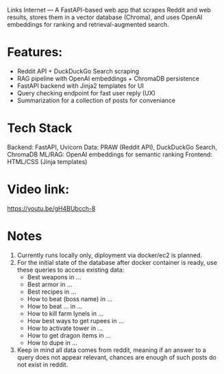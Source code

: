 Links Internet — A FastAPI-based web app that scrapes Reddit and web results, stores them in a vector database (Chroma), and uses OpenAI embeddings for ranking and retrieval-augmented search.

# Features:
- Reddit API + DuckDuckGo Search scraping
- RAG pipeline with OpenAI embeddings + ChromaDB persistence
- FastAPI backend with Jinja2 templates for UI
- Query checking endpoint for fast user reply (UX)
- Summarization for a collection of posts for conveniance

# Tech Stack
Backend: FastAPI, Uvicorn
Data: PRAW (Reddit API), DuckDuckGo Search, ChromaDB
ML/RAG: OpenAI embeddings for semantic ranking
Frontend: HTML/CSS (Jinja templates)

# Video link: 
https://youtu.be/gH4BUbcch-8

# Notes
1) Currently runs locally only, diployment via docker/ec2 is planned.
2) For the initial state of the database after docker container is ready, use these queries to access existing data:
   - Best weapons in ...
   - Best armor in ...
   - Best recipes in ...
   - How to beat (boss name) in ...
   - How to beat ... in ...
   - How to kill farm lynels in ...
   - How best ways to get rupees in ...
   - How to activate tower in ...
   - How to get dragon items in ...
   - How to dupe in ...
3) Keep in mind all data comes from reddit, meaning if an answer to a query does not appear relevant, chances are enough of such posts do not exist in reddit.

